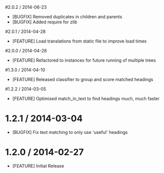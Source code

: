 #2.0.2 / 2014-06-23
* [BUGFIX] Removed duplicates in children and parents
* [BUGFIX] Added require for zlib

#2.0.1 / 2014-04-28
* [FEATURE] Load translations from static file to improve load times

#2.0.0 / 2014-04-28
* [FEATURE] Refactored to instances for future running of multiple trees

#1.3.0 / 2014-04-10
* [FEATURE] Released classifier to group and score matched headings

#1.2.2 / 2014-03-05
* [FEATURE] Optimised match_in_text to find headings much, much faster

# 1.2.1 / 2014-03-04
* [BUGFIX] Fix text matching to only use 'useful' headings

# 1.2.0 / 2014-02-27
* [FEATURE] Initial Release
